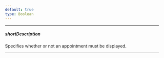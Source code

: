 ```yaml
---
default: true
type: Boolean
---
```

---
##### shortDescription
Specifies whether or not an appointment must be displayed.

---
